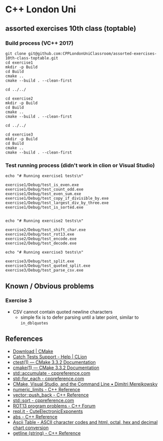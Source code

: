 # C++ London Uni

## assorted exercises 10th class (toptable)

### Build process (VC++ 2017)

```
git clone git@github.com:CPPLondonUniClassroom/assorted-exercises-10th-class-toptable.git
cd exercise1
mkdir -p Build
cd Build
cmake ..
cmake --build . --clean-first

cd ../../

cd exercise2
mkdir -p Build
cd Build
cmake ..
cmake --build . --clean-first

cd ../../

cd exercise3
mkdir -p Build
cd Build
cmake ..
cmake --build . --clean-first
```

### Test running process (didn't work in clion or Visual Studio)

```
echo "# Running exercise1 tests\n"

exercise1/Debug/test_is_even.exe
exercise1/Debug/test_count_odd.exe
exercise1/Debug/test_even_sum.exe
exercise1/Debug/test_copy_if_divisible_by.exe
exercise1/Debug/test_largest_div_by_three.exe
exercise1/Debug/test_is_sorted.exe


echo "# Running exercise2 tests\n"

exercise2/Debug/test_shift_char.exe
exercise2/Debug/test_rot13.exe
exercise2/Debug/test_encode.exe
exercise2/Debug/test_decode.exe

echo "# Running exercise3 tests\n"

exercise3/Debug/test_split.exe
exercise3/Debug/test_quoted_split.exe
exercise3/Debug/test_parse_csv.exe
```

## Known / Obvious problems

### Exercise 3

* CSV cannot contain quoted newline characters
  * simple fix is to defer parsing until a later point, similar to `in_dblquotes`

## References

* [Download | CMake](https://cmake.org/download/)
* [Catch Tests Support - Help | CLion](https://www.jetbrains.com/help/clion/catch-tests-support.html)
* [ctest(1) — CMake 3.3.2 Documentation](https://cmake.org/cmake/help/v3.3/manual/ctest.1.html)
* [cmake(1) — CMake 3.3.2 Documentation](https://cmake.org/cmake/help/v3.3/manual/cmake.1.html)
* [std::accumulate - cppreference.com](https://en.cppreference.com/w/cpp/algorithm/accumulate)
* [std::for_each - cppreference.com](https://en.cppreference.com/w/cpp/algorithm/for_each)
* [CMake, Visual Studio, and the Command Line • Dimitri Merejkowsky](https://dmerej.info/blog/post/cmake-visual-studio-and-the-command-line/)
* [numeric_limits - C++ Reference](http://www.cplusplus.com/reference/limits/numeric_limits/)
* [vector::push_back - C++ Reference](http://www.cplusplus.com/reference/vector/vector/push_back/)
* [std::sort - cppreference.com](https://en.cppreference.com/w/cpp/algorithm/sort)
* [ROT13 program problems - C++ Forum](http://www.cplusplus.com/forum/beginner/80425/)
* [repl.it - CuteElectronicExponents](https://repl.it/repls/CuteElectronicExponents)
* [abs - C++ Reference](http://www.cplusplus.com/reference/cmath/abs/)
* [Ascii Table - ASCII character codes and html, octal, hex and decimal chart conversion](https://www.asciitable.com/)
* [getline (string) - C++ Reference](http://www.cplusplus.com/reference/string/string/getline/)
